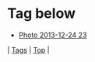 <!--
title: Tag below
date: 2020-06-28T15:26:59.153Z
tags:
-->
# Tag below

 * [Photo 2013-12-24 23](71051332560.md)

| [Tags](tags.md) | [Top](index.md) |
